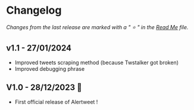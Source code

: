 # Changelog

*Changes from the last release are marked with a " :star: " in the [Read Me](https://github.com/Nexie107/Alertweet) file.*


## v1.1 - 27/01/2024

- Improved tweets scraping method (because Twstalker got broken)
- Improved debugging phrase

## V1.0 - 28/12/2023 :birthday:

- First official release of Alertweet !
